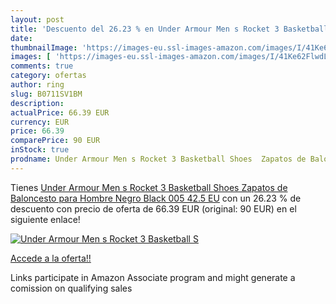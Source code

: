 ```yaml
---
layout: post
title: 'Descuento del 26.23 % en Under Armour Men s Rocket 3 Basketball S'
date: 
thumbnailImage: 'https://images-eu.ssl-images-amazon.com/images/I/41Ke62FlwdL._SL200_.jpg'
images: [ 'https://images-eu.ssl-images-amazon.com/images/I/41Ke62FlwdL._SL200_.jpg' ]
comments: true
category: ofertas
author: ring
slug: B0711SV1BM
description:
actualPrice: 66.39 EUR
currency: EUR
price: 66.39
comparePrice: 90 EUR
inStock: true
prodname: Under Armour Men s Rocket 3 Basketball Shoes  Zapatos de Baloncesto para Hombre  Negro  Black 005   42.5 EU
---
```


Tienes [Under Armour Men s Rocket 3 Basketball Shoes  Zapatos de Baloncesto para Hombre  Negro  Black 005   42.5 EU](https://www.amazon.es/dp/B0711SV1BM/?tag=tolees-21) con un 26.23 % de descuento con precio de oferta de 66.39 EUR (original: 90 EUR) en el siguiente enlace!

[![Under Armour Men s Rocket 3 Basketball S](https://images-eu.ssl-images-amazon.com/images/I/41Ke62FlwdL._SL200_.jpg)](https://www.amazon.es/dp/B0711SV1BM/?tag=tolees-21)

[Accede a la oferta!!](https://www.amazon.es/dp/B0711SV1BM/?tag=tolees-21)

Links participate in Amazon Associate program and might generate a comission on qualifying sales


